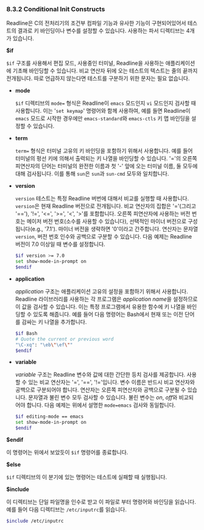 ### 8.3.2 Conditional Init Constructs
Readline은 C의 전처리기의 조건부 컴파일 기능과 유사한 기능이 구현되어있어서 테스트의 결과로 키 바인딩이나 변수를 설정할 수 있습니다. 사용하는 파서 디렉티브는 4개가 있습니다.

**$if**

`$if` 구조를 사용해서 편집 모드, 사용중인 터미널, Readline을 사용하는 애플리케이션에 기초해 바인딩할 수 있습니다. 비교 연산자 뒤에 오는 테스트의 텍스트는 줄의 끝까지 전개됩니다. 따로 언급하지 않는다면 테스트를 구분하기 위한 문자는 필요 없습니다.

- **mode**

  `$if` 디렉티브의 `mode=` 형식은 Readline이 `emacs` 모드인지 `vi` 모드인지 검사할 때 사용합니다. 이는 '`set keymap`' 명령어와 함께 사용하여, 예를 들면 Readline이 `emacs` 모드로 시작한 경우에만 `emacs-standard`와 `emacs-ctls` 키 맵 바인딩을 설정할 수 있습니다.
- **term**

  `term=` 형식은 터미널 고유의 키 바인딩을 포함하기 위해서 사용합니다. 예를 들어 터미널의 펑선 키에 의해서 출력되는 키 나열을 바인딩할 수 있습니다. '='의 오른쪽 피연산자의 단어는 터미널의 완전한 이름과 첫 '-' 앞에 오는 터미널 이름, 둘 모두에 대해 검사됩니다. 이를 통해 `sun`은 `sun`과 `sun-cmd` 모두와 일치합니다.
- **version**

  `version` 테스트는 특정 Readline 버번에 대해서 비교를 실행할 때 사용합니다. `version`은 현재 Readline 버전으로 전개됩니다. 비교 연산자의 집합은 '='(그리고 '=='), '!=', '<=', '>=', '<', '>'를 포함합니다. 오른쪽 피연산자에 사용하는 버전 번호는 메이저 버전 번호(소수를 사용할 수 있습니다), 선택적인 마이너 버전으로 구성됩니다(e.g., '7.1'). 마이너 버전을 생략하면 '0'이라고 간주합니다. 연산자는 문자열 `version`, 버전 번호 인수와 공백으로 구분할 수 있습니다. 다음 예제는 Readline 버전이 7.0 이상일 때 변수를 설정합니다.
  ```sh
  $if version >= 7.0
  set show-mode-in-prompt on
  $endif
  ```
- **application**

  *application* 구조는 애플리케이션 고유의 설정을 포함하기 위해서 사용합니다. Readline 라이브러리를 사용하는 각 프로그램은 *application name*을 설정하므로 이 값을 검사할 수 있습니다. 이는 특정 프로그램에서 유용한 함수에 키 나열을 바인딩할 수 있도록 해줍니다. 예를 들어 다음 명령어는 Bash에서 현재 또는 이전 단어를 감싸는 키 나열을 추가합니다.
  ```sh
  $if Bash
  # Quote the current or previous word
  "\C-xq": "\eb\"\ef\""
  $endif
  ```
- **variable**

  *variable* 구조는 Readline 변수와 값에 대한 간단한 등치 검사를 제공합니다. 사용할 수 있는 비교 연산자는 '=', '==', '!='입니다. 변수 이름은 반드시 비교 연산자와 공백으로 구분되어야 합니다. 연산자는 오른쪽 피연산자와 공백으로 구분될 수 있습니다. 문자열과 불린 변수 모두 검사할 수 있습니다. 불린 변수는 *on*, *off*와 비교되어야 합니다. 다음 예제는 위에서 설명한 `mode=emacs` 검사와 동일합니다.
  ```sh
  $if editing-mode == emacs
  set show-mode-in-prompt on
  $endif
  ```

**$endif**

이 명령어는 위에서 보았듯이 `$if` 명령어를 종료합니다.

**$else**

`$if` 디렉티브의 이 분기에 있는 명령어는 테스트에 실패할 때 실행됩니다.

**$include**

이 디렉티브는 단일 파일명을 인수로 받고 이 파일로 부터 명령어와 바인딩을 읽습니다. 예를 들어 다음 디렉티브는 `/etc/inputrc`를 읽습니다.

```sh
$include /etc/inputrc
```
